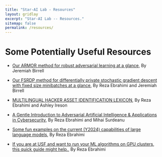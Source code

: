 ```yaml
---
title: "Star-AI Lab - Resources"
layout: gridlay
excerpt: "Star-AI Lab -- Resources."
sitemap: false
permalink: /resources/
---
```



# Some Potentially Useful Resources

- [Our ARMOR method for robust adversarial learning at a glance](/files/ICERM_2024_Poster-1.pdf), By Jeremiah Birrell
- [Our FSRDP method for differentially private stochastic gradient descent with fixed size minibatches at a glance](/files/DPSGD_Poster.pdf), By Reza Ebrahimi and Jeremiah Birrell


- [MULTILINGUAL HACKER ASSET IDENTIFICATION LEXICON](https://mohammadrezaebrahimi.github.io/project%20resources/), By Reza Ebrahimi and Ashley Ireson
- [A Gentle Introduction to Adversarial Artificial Intelligence & Applications in Cybersecurity](/files/AdversarialAI.pdf), By Reza Ebrahimi and Mihai Surdeanu


- [Some fun examples on the current (Y2024) capabilities of large language models](/files/CurrentLimitationsofCommercialLLMs.pdf), By Reza Ebrahimi
- [If you are at USF and want to run your ML algorithms on GPU clusters, this quick guide might help.](/files/HPC_QuickGuide.pdf), By Reza Ebrahimi

